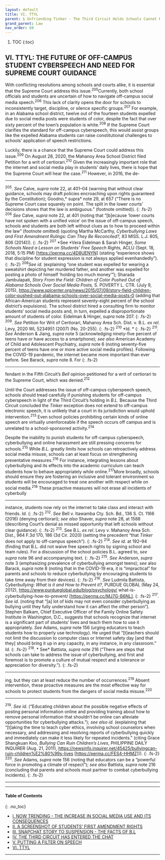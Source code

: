 ```yaml
---
layout: default
title: VI. TTYL 
parent: § Unfriending Tinker - The Third Circuit Holds Schools Cannot Regulate Off-Campus Social Media Speech   
grand_parent: Law 
nav_order: 60 
---
```

<style>
.dont-break-out {
  /* These are technically the same, but use both */
  overflow-wrap: break-word;
  word-wrap: break-word;

  -ms-word-break: break-all;
  /* This is the dangerous one in WebKit, as it breaks things wherever */
  word-break: break-all;
  /* Instead use this non-standard one: */
  word-break: break-word;
}

.youtube-container {
    position: relative;
    width: 100%;
    height: 0;
    padding-bottom: 56.25%;
}
.youtube-video {
    position: absolute;
    top: 0;
    left: 0;
    width: 100%;
    height: 100%;
}

</style>

<div class="dont-break-out" markdown="1">

1. TOC
{:toc}

## VI. TTYL: THE FUTURE OF OFF-CAMPUS STUDENT CYBERSPEECH AND NEED FOR SUPREME COURT GUIDANCE

With conflicting resolutions among schools and courts alike, it is essential that the Supreme Court address this issue.<sup>205</sup>Currently, both school officials and students are uncertain of how to navigate off-campus social media speech.<sup>206</sup> This lack of clarity opens the door for schools to inconsistently target, discipline, or silence specific groups.<sup>207</sup> For example, in an Alabama school district, twelve out of the fourteen students expelled due to social media posts were students of color, despite the fact that over sixty percent of the town’s population is white.<sup>208</sup> If the Supreme Court clarifies the standard for off-campus cyberspeech, this would assist groups like the expelled Alabama students can raise constitutional challenges to schools’ application of speech restrictions. 

Luckily, there is a chance that the Supreme Court could address this issue.<sup>209</sup> On August 28, 2020, the Mahanoy Area School District filed Petition for a writ of certiorari.<sup>210</sup> Given the increasingly important role that the internet and social media play in students’ daily lives, there is hope that the Supreme Court will hear the case.<sup>211</sup> However, in 2016, the de-

***
<sup>205</sup>. *See* Calve, *supra* note 22, at 401–04 (warning that without clear guidance, schools may draft policies encroaching upon rights guaranteed by the Constitution); Goodno,* supra* note 29, at 657 (“There is no Supreme Court case squarely on point. The split in the lower courts’ decisions shows that the law is ambiguous.” (footnote omitted)). 
{: .fs-2}
<sup>206</sup> *See* Calve, *supra* note 22, at 401 (noting that “[b]ecause ‘lower courts have not spoken with a unified voice’ on the issue of off-campus speech, schools and students are both left without clues as to how to proceed within the law” (footnote omitted) (quoting Martha McCarthy, *Cyberbullying Laws and First Amendment Rulings: Can They Be Reconciled?,* 83 MISS. L.J. 805, 806 (2014))). 
{: .fs-2}
<sup>207</sup> *See *Vera Eidelman & Sarah Hinger, *Some Schools Need a Lesson on Students’ Free Speech Rights,* ACLU (Sept. 18, 2018, 5:15 PM) [https://perma.cc/4D8UENYN] (stating “experience shows that discipline for student expression is not always applied evenhandedly”). 
{: .fs-2}
<sup>208</sup>*See id.* (explaining “one student was expelled for wearing a sweatshirt depicting her murdered father, and another was expelled for posting a photo of himself ‘holding too much money’”); Sharada Jambulapati, *Story From the Field: Children of Color Pushed Out of Alabama Schools Over Social Media Posts,* S. POVERTY L. CTR. (July 9, 2015), https://www.splcenter.org/news/2015/07/09/story-field-children-color-pushed-out-alabama-schools-over-social-media-posts-0 (adding that African-American students represent seventy-eight percent of the school district’s expulsions). The school district hired a consulting firm to monitor students’ social media posts and, in turn, expelled a disproportionate amount of students of color. Eidelman & Hinger, *supra* note 207. 
{: .fs-2}
<sup>209</sup>. *See* Petition for Writ of Certiorari, Mahanoy Area Sch. Dist. v. B.L. *ex rel.* Levy, 2020 WL 5234951 (2007) (No. 20-255). 
{: .fs-2}
<sup>210</sup> *Id. *
{: .fs-2}
<sup>211</sup>. *See* Anderson & Jiang, *supra* note 5 (acknowledging ninety-five percent of teens have or have access to a smartphone); *see also* American Academy of Child and Adolescent Psychiatry, *supra* note 6 (noting seventy-five percent of teens have one or more active social media profiles). Following the COVID-19 pandemic, the internet became more important than ever before. See Barack, *supra* note 8. For
{: .fs-2}
***

fendant in the Fifth Circuit’s *Bell* opinion petitioned for a writ of certiorari to the Supreme Court, which was denied.<sup>212</sup>

Until the Court addresses the issue of off-campus cyberspeech speech, schools should tread carefully if punishing students for off-campus cyberspeech in light of the Third Circuit’s holding in *B.L.* Because the Third Circuit concluded the *Tinker* exception does not extend to off-campus electronic speech, it is unlikely that a court in its jurisdiction would uphold intervention.<sup>213</sup> Even school policies prohibiting certain kinds of online speech are virtually unenforceable if the speech occurs off campus and is unrelated to a school-sponsored activity.<sup>214</sup>

Despite the inability to punish students for off-campus cyberspeech, cyberbullying and online harassment are still pressing concerns for schools.<sup>215</sup> While *B.L.* greatly limits how schools can retroactively address social media misuse, schools can at least focus on strengthening preventative measures.<sup>216</sup> For instance, integrating lessons about cyberbullying and its effects into the academic curriculum can teach students how to behave appropriately while online.<sup>217</sup>More broadly, schools should ensure they are fostering an inclusive and tolerant environment so students will be encouraged to treat one another with respect while on social media.<sup>218</sup> These proactive measures will not erase all incidents of cyberbully

***
instance, students now rely on the internet to take class and interact with friends. *Id.* 
{: .fs-2}
<sup>212</sup>. *See* Bell v. Itawamba Cty. Sch. Bd., 136 S. Ct. 1166 (2016) (denying certiorari); *see also* Shaver, *supra* note 28, at 1588 (describing Court’s denial as missed opportunity that left schools without clear guidance). 
{: .fs-2}
<sup>213</sup>. See B.L. *ex rel*. Levy v. Mahanoy Area Sch. Dist., 964 F.3d 170, 186 (3d Cir. 2020) (setting the precedent “that *Tinker* does not apply to off-campus speech”). 
{: .fs-2}
<sup>214</sup>. *See id.* at 192–94 (finding that B.L. did not waive free speech rights by signing school and team rules). For a discussion of the school policies B.L. agreed to, *see supra* note 96 and accompanying text. 
{: .fs-2}
<sup>215</sup>. *See* Anderson, *supra* note 3 (emphasizing prevalence of cyberbullying amongst teens); *see* also Barack, *supra* note 8 (noting that in the COVID-19 era, it is “impractical” for parents and schools to reduce cyberbullying by encouraging students to take time away from their devices). 
{: .fs-2}
<sup>216</sup>. *See* Ludmila Battista, *Cyberbullying: What is it and How to Prevent it?*, PURDUE GLOBAL (May 24, 2012), https://www.purdueglobal.edu/blog/psychology/ what-is-cyberbullying-how-to-prevent/ [https://perma.cc/MJ7G-B6NL]. 
{: .fs-2}
<sup>217</sup>. *See id*. (noting that “[a] lot of kids may not even consider cyberbullying as bullying until they fully understand how it can affect the other person”). Stephen Balkam, Chief Executive Officer of the Family Online Safety Institute in Washington, D.C., suggests that schools recognize that internet is a significant part of students’ lives and teach them how to use it appropriately. *See* Adams, *supra* note 156 (urging educators to teach students how to properly use technology). He urged that “[t]eachers should not limit the discussion to computer class or Internet safety day [and that they] should bring it up in any capacity, in any instance, in any classroom.” *Id.* 
{: .fs-2}
<sup>218</sup>. * See* Battista, *supra* note 216 (“There are steps that schools can take to address the issue of cyberbullying, and first and foremost is to promote a culture of mutual respect and a tolerance or appreciation for diversity.”).
{: .fs-2}
***

ing, but they can at least reduce the number of occurrences.<sup>219</sup> Absent intervention, these proactive measures are the most effective way for schools to protect students from the dangers of social media misuse.<sup>220</sup>

***
<sup>219</sup>. *See id.* (“Educating children about the possible negative effects of posting personal information online and providing training about how to remove personal information that shouldn’t be online can alleviate opportunities for cyberbullying attacks.”); *see also id.* (explaining that “[t]aking the time to teach cyber ethics, involving school counselors when necessary, and addressing and resolving reports of cyberbullying quickly and immediately can make it less likely for repeated incidents.” (citing Grace Shangkuan Koo, *Bullying Can Ruin Children’s Lives*, PHILIPPINE DAILY INQUIRER (Aug. 21, 2011), https://newsinfo.inquirer.net/45425/bullyingcan-ruin-children%E2%80%99s-lives [https://perma.cc/FES4-HHMZ])). 
{: .fs-2}
<sup>220</sup>. *See* Adams, *supra* note 156 (noting that educators can be a “powerful force in promoting a climate of respect”); *see also* Battista, *supra* note 216 (concluding that parents and schools must partner to combat cyberbullying incidents).
{: .fs-2}
***

***

#### Table of Contents
{: .no_toc}

<ul><li> <a href="/docs/law/unfriending-tinker-the-third-circuit-holds-schools-cannot-regulate-off-campus-social-media-speech-1/">I. NOW TRENDING - THE INCREASE IN SOCIAL MEDIA USE AND ITS CONSEQUENCES</a></li><li> <a href="/docs/law/unfriending-tinker-the-third-circuit-holds-schools-cannot-regulate-off-campus-social-media-speech-2/">II. A SCREENSHOT OF STUDENTS’ FIRST AMENDMENT RIGHTS</a></li><li> <a href="/docs/law/unfriending-tinker-the-third-circuit-holds-schools-cannot-regulate-off-campus-social-media-speech-3/">III. SNAPCHAT STORY TO SUSPENSION - THE FACTS OF B.L</a></li><li> <a href="/docs/law/unfriending-tinker-the-third-circuit-holds-schools-cannot-regulate-off-campus-social-media-speech-4/">IV. THE THIRD CIRCUIT HAS ENTERED THE CHAT</a></li><li> <a href="/docs/law/unfriending-tinker-the-third-circuit-holds-schools-cannot-regulate-off-campus-social-media-speech-5/">V. PUTTING A FILTER ON SPEECH</a></li><li> <a href="/docs/law/unfriending-tinker-the-third-circuit-holds-schools-cannot-regulate-off-campus-social-media-speech-6/">VI. TTYL</a></li></ul>

***

</div>
